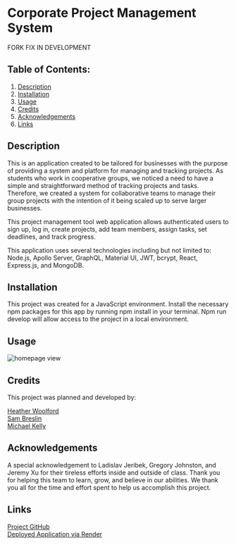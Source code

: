 # Corporate Project Management System 

FORK FIX IN DEVELOPMENT

## Table of Contents:
1. [Description](#description) 
2. [Installation](#installation)
3. [Usage](#usage)  
4. [Credits](#credits)
5. [Acknowledgements](#acknowledgements)
6. [Links](#links)

## Description

This is an application created to be tailored for businesses with the purpose of providing a system and platform for managing and tracking projects. As students who work in cooperative groups, we noticed a need to have a simple and straightforward method of tracking projects and tasks. Therefore, we created a system for collaborative teams to manage their group projects with the intention of it being scaled up to serve larger businesses.

This project management tool web application allows authenticated users to sign up, log in, create projects, add team members, assign tasks, set deadlines, and track progress. 

This application uses several technologies including but not limited to: Node.js, Apollo Server, GraphQL, Material UI, JWT, bcrypt, React, Express.js, and MongoDB.

## Installation
This project was created for a JavaScript environment. Install the necessary npm packages for this app by running npm install in your terminal. Npm run develop will allow access to the project in a local environment.

## Usage
![homepage view](<./client/public/Screenshot (52).png>)

## Credits
This project was planned and developed by:

[Heather Woolford](https://github.com/hwoolford)
<br>
[Sam Breslin](https://github.com/sambrez)
<br>
[Michael Kelly](https://github.com/mkelly115)

## Acknowledgements

A special acknowledgement to Ladislav Jeribek, Gregory Johnston, and Jeremy Xu for their tireless efforts inside and outside of class. Thank you for helping this team to learn, grow, and believe in our abilities. We thank you all for the time and effort spent to help us accomplish this project.

## Links
[Project GitHub](https://github.com/hwoolford/final-project)
<br>
[Deployed Application via Render](https://final-project-qomg.onrender.com)